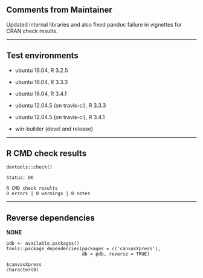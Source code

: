 ## Comments from Maintainer

Updated internal libraries and also fixed pandoc failure in vignettes for CRAN check results.

---  

## Test environments

* ubuntu 16.04, R 3.2.5
* ubuntu 16.04, R 3.3.3
* ubuntu 16.04, R 3.4.1

* ubuntu 12.04.5 (on travis-ci), R 3.3.3
* ubuntu 12.04.5 (on travis-ci), R 3.4.1

* win-builder (devel and release)

---  

## R CMD check results


```
devtools::check()  

Status: OK  
  
R CMD check results  
0 errors | 0 warnings | 0 notes  
```

---  

## Reverse dependencies


**NONE**

```
pdb <- available.packages()
tools::package_dependencies(packages = c('canvasXpress'),
                            db = pdb, reverse = TRUE)
                            
$canvasXpress  
character(0)  
```
